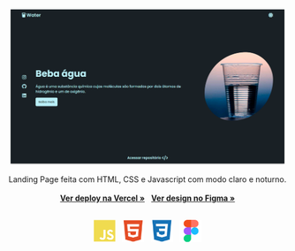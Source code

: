 <p align="center">
  <img src="https://github.com/aridanpantoja/dark-light/blob/main/screenshot.png" alt="Screenshot Water Landing Page" width="500">
</p>

<p align="center">
  Landing Page feita com HTML, CSS e Javascript com modo claro e noturno.
  <br>
  <br>
  <a href="https://dark-light-one.vercel.app"><strong>Ver deploy na Vercel »</strong></a>
  &nbsp;
  <a href="https://www.figma.com/file/zFYx3jJQGfSCubvCkcqn3x/Water?node-id=16%3A62&t=i8nD8h3atLe4EWfA-1"><strong>Ver design no Figma »</strong></a>
  <br>
  <br>
</p>
<div align="center" style="display: inline_block">
  <img align="center" alt="tech-javascript" width="40" src="https://raw.githubusercontent.com/devicons/devicon/master/icons/javascript/javascript-plain.svg">
  &nbsp;
  <img align="center" alt="tech-html5" width="40" src="https://raw.githubusercontent.com/devicons/devicon/master/icons/html5/html5-plain.svg">
  &nbsp;
  <img align="center" alt="tech-css3" width="40" src="https://raw.githubusercontent.com/devicons/devicon/master/icons/css3/css3-plain.svg">
  &nbsp;
  <img align="center" alt="tech-figma" width="40" src="https://raw.githubusercontent.com/devicons/devicon/master/icons/figma/figma-original.svg">
</div>
